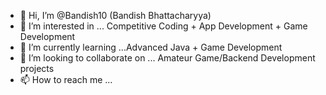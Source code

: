 - 👋 Hi, I’m @Bandish10 (Bandish Bhattacharyya)
- 👀 I’m interested in ... Competitive Coding + App Development + Game Development
- 🌱 I’m currently learning ...Advanced Java + Game Development
- 💞️ I’m looking to collaborate on ... Amateur Game/Backend Development projects
- 📫 How to reach me ...

<!---
Bandish10/Bandish10 is a ✨ special ✨ repository because its `README.md` (this file) appears on your GitHub profile.
You can click the Preview link to take a look at your changes.
--->
 

